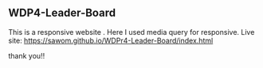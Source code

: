## WDP4-Leader-Board

This is a responsive website . Here I used media query for responsive.
Live site: https://sawom.github.io/WDPr4-Leader-Board/index.html

thank you!!
